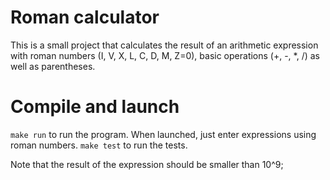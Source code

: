 # Roman calculator
This is a small project that calculates the result of an arithmetic expression 
with roman numbers (I, V, X, L, C, D, M, Z=0), basic operations (+, -, *, /) as well as parentheses.

# Compile and launch
`make run` to run the program. When launched, just enter expressions using roman numbers.
`make test` to run the tests.

Note that the result of the expression should be smaller than 10^9;